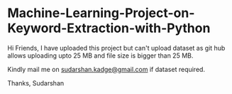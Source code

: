 # Machine-Learning-Project-on-Keyword-Extraction-with-Python

Hi Friends, I have uploaded this project but can't upload dataset as git hub allows uploading upto 25 MB and file size is bigger than 25 MB.

Kindly mail me on sudarshan.kadge@gmail.com if dataset required.

Thanks,
Sudarshan
